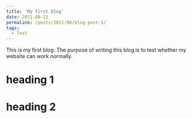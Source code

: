 ```yaml
---
title: 'My first blog'
date: 2021-08-21
permalink: /posts/2021/08/blog-post-1/
tags:
  - Test
---
```


This is my first blog. The purpose of writing this blog is to test whether my website can work normally.

# heading 1

# heading 2

